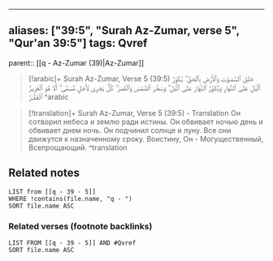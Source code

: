 
---
aliases: ["39:5", "Surah Az-Zumar, verse 5", "Qur'an 39:5"]
tags: Qvref
---

parent:: [[q - Az-Zumar (39)|Az-Zumar]]

> [!arabic]+ Surah Az-Zumar, Verse 5 (39:5)
> <span class="quran-arabic">خَلَقَ ٱلسَّمَـٰوَٰتِ وَٱلْأَرْضَ بِٱلْحَقِّ ۖ يُكَوِّرُ ٱلَّيْلَ عَلَى ٱلنَّهَارِ وَيُكَوِّرُ ٱلنَّهَارَ عَلَى ٱلَّيْلِ ۖ وَسَخَّرَ ٱلشَّمْسَ وَٱلْقَمَرَ ۖ كُلٌّ يَجْرِى لِأَجَلٍ مُّسَمًّى ۗ أَلَا هُوَ ٱلْعَزِيزُ ٱلْغَفَّـٰرُ</span>
^arabic

> [!translation]+ Surah Az-Zumar, Verse 5 (39:5) - Translation
> Он сотворил небеса и землю ради истины. Он обвивает ночью день и обвивает днем ночь. Он подчинил солнце и луну. Все они движутся к назначенному сроку. Воистину, Он - Могущественный, Всепрощающий.
^translation



## Related notes
```dataview
LIST from [[q - 39 - 5]]
WHERE !contains(file.name, "q - ")
SORT file.name ASC
```

### Related verses (footnote backlinks)
```dataview
LIST FROM [[q - 39 - 5]] AND #Qvref
SORT file.name ASC
```

